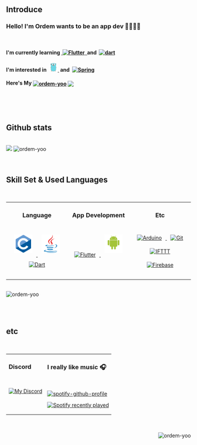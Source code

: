 ## Introduce

<h3>Hello! I'm Ordem wants to be an app dev 🧑🏽‍💻📱  </h3><br>
<h4>I'm currently learning&nbsp;<a href="https://flutter.dev" target="_blank" rel="noreferrer"> <img src="https://www.vectorlogo.zone/logos/flutterio/flutterio-icon.svg" alt="Flutter" title="Flutter" width="24" height="24"/>&nbsp; </a> and&nbsp; <a href="https://dart.dev" target="_blank" rel="noreferrer"> <img src="https://www.vectorlogo.zone/logos/dartlang/dartlang-icon.svg" alt="dart" title="Dart" width="24" height="24"/> </a> </h4>

<h4> I'm interested in&nbsp; <a href="https://golang.org" target="_blank" rel="noreferrer"> <img src="https://raw.githubusercontent.com/devicons/devicon/master/icons/go/go-original.svg" alt="Go" title="Go" width="24" height="24"/> </a> &nbsp;and&nbsp; <a href="https://spring.io/" target="_blank" rel="noreferrer"><img src="https://www.vectorlogo.zone/logos/springio/springio-icon.svg" alt="Spring" title="Spring" width="24" height="24"/></a></h4>

<h4> Here's My <a href="https://ordem.notion.site/ordem-yoo-f32ac2a8e9954416819de0dcac1089e7"> <img height="25" align=absmiddle src="https://img.shields.io/badge/Notion-%23000000.svg?style=for-the-badge&logo=notion&logoColor=white" alt="ordem-yoo" /></a></a> <a href="https://instagram.com/ordem.dev"><img align=absmiddle height="25" src="http://img.shields.io/badge/-Instagram-black?style=flat&logo=Instagram&link=https://instagram.com/ordem.dev/"/></a>
</h4>

<br>
<br>
<br>


## Github stats
<br>
<div>
<img width= "49.73%" src="https://github-readme-stats.vercel.app/api?username=ordem-yoo&show_icons=true&theme=midnight-purple&count_private=true"/>
<img width= "49.73%" src="https://github-readme-streak-stats.herokuapp.com/?user=ordem-yoo&" alt="ordem-yoo" />
</div>
<br>
<br>

## Skill Set & Used Languages
<br>

<table><tr><td valign="top" width="33%">

<h3 align="center">Language</h3>
<br>
<div align="center">  
<a href="https://www.cprogramming.com/" target="_blank" rel="noreferrer">
<img style="margin: 10px" src="https://raw.githubusercontent.com/devicons/devicon/master/icons/c/c-original.svg" alt="C" title="C" height="50"/> </a>
</a> <a href="https://www.java.com" target="_blank" rel="noreferrer"><img style="margin: 10px" src="https://raw.githubusercontent.com/devicons/devicon/master/icons/java/java-original.svg" alt="Java" title="Java" height="50"/> </a> 
<a href="https://dart.dev" target="_blank" rel="noreferrer"> <img  style="margin: 10px"  src="https://www.vectorlogo.zone/logos/dartlang/dartlang-icon.svg" alt="Dart" title="Dart" height="50"/></a>
</div>

</td><td valign="top" width="33%">

<h3 align="center">App Development</h3>
<br>
<div align="center">  
<a href="https://flutter.dev" target="_blank" rel="noreferrer"> <img style="margin: 10px" src="https://www.vectorlogo.zone/logos/flutterio/flutterio-icon.svg" alt="Flutter" title="Flutter" height="50"/> </a> 
<a href="https://developer.android.com" target="_blank" rel="noreferrer"> <img style="margin: 10px" src="https://raw.githubusercontent.com/devicons/devicon/master/icons/android/android-original-wordmark.svg" alt="Android" title="Android" height="50"/> </a>
</div>

</td><td valign="top" width="33%">

<h3 align="center">Etc</h3>
<br>
<div align="center">  
<a href="https://www.arduino.cc/" target="_blank" rel="noreferrer"> <img style="margin: 10px" src="https://cdn.worldvectorlogo.com/logos/arduino-1.svg" alt="Arduino" title="Arduino" height="50"/> </a> 
<a href="https://git-scm.com/" target="_blank" rel="noreferrer"> <img style="margin: 10px" src="https://www.vectorlogo.zone/logos/git-scm/git-scm-icon.svg" alt="Git" title="Git" height="50"/> </a>
<a href="https://ifttt.com/" target="_blank" rel="noreferrer"> <img style="margin: 10px"  src="https://www.vectorlogo.zone/logos/ifttt/ifttt-ar21.svg" alt="IFTTT" title="IFTTT - Automation" width="50"  height="50"/> </a>
<a href="https://firebase.google.com/" target="_blank" rel="noreferrer"> <img style="margin: 10px" src="https://www.vectorlogo.zone/logos/firebase/firebase-icon.svg" alt="Firebase" title="Firebase - Backend as a Service"  height="50"/> <a><img src=" " width="55%" /></a></a>
<div>

</td></tr></table>  

<br>  
<img src="https://github-readme-stats.vercel.app/api/top-langs?username=ordem-yoo&show_icons=true&locale=en&layout=compact" width="100%"
height="200" alt="ordem-yoo" />
<br>
<br>
<br>
<br>

## etc
<br>

<table><td valign="top">

### Discord
<br>

[![My Discord](https://discord-readme-badge.vercel.app/api?id=358480813681016832)](https://discordapp.com/users/358480813681016832)

<td>

### I really like music 🎧
<br>

[![spotify-github-profile](https://spotify-github-profile.vercel.app/api/view?uid=b65g4u0wscp56eq1cm0fuog0f&cover_image=true&theme=novatorem&bar_color=7f3ace&bar_color_cover=false&height=1800)](https://open.spotify.com/user/b65g4u0wscp56eq1cm0fuog0f)

[![Spotify recently played](https://spotify-recently-played-readme.vercel.app/api?user=b65g4u0wscp56eq1cm0fuog0f&count=3)](https://open.spotify.com/user/b65g4u0wscp56eq1cm0fuog0f)

</td>

</td></table>

<br>
<br>


<img align= "right" src="https://hits.seeyoufarm.com/api/count/incr/badge.svg?url=https%3A%2F%2Fhttps%2F%2Fgithub.com%2Fordem-yoo%2Fordem-yoo%2Fblob%2Fmain%2FREADME.md&count_bg=%237F3ACE&title_bg=%23555555&icon=&icon_color=%23E7E7E7&title=hits&edge_flat=false" alt="ordem-yoo" />

<!--
**ordem-yoo/ordem-yoo** is a ✨ _special_ ✨ repository because its `README.md` (this file) appears on your GitHub profile.

Here are some ideas to get you started:

- 🔭 I’m currently working on ...
- 🌱 I’m currently learning ...
- 👯 I’m looking to collaborate on ...
- 🤔 I’m looking for help with ...
- 💬 Ask me about ...
- 📫 How to reach me: ...
- 😄 Pronouns: ...
- ⚡ Fun fact: ...
-->



